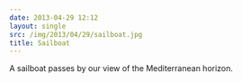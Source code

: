```yaml
---
date: 2013-04-29 12:12
layout: single
src: /img/2013/04/29/sailboat.jpg
title: Sailboat
---
```

A sailboat passes by our view of the Mediterranean horizon.
